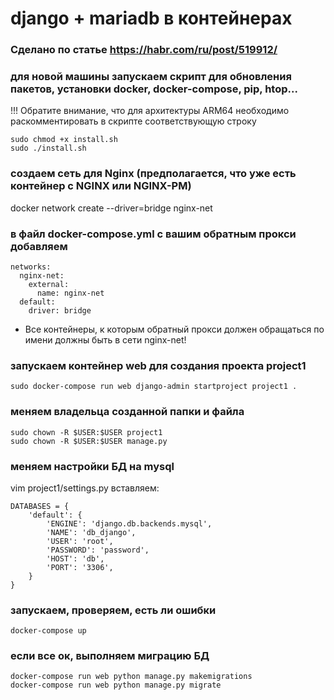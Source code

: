 # django + mariadb в контейнерах
### Сделано по статье https://habr.com/ru/post/519912/
### для новой машины запускаем скрипт для обновления пакетов, установки docker, docker-compose, pip, htop...
!!! Обратите внимание, что для архитектуры ARM64 необходимо раскомментировать в скрипте соответствующую строку
```
sudo chmod +x install.sh
sudo ./install.sh
```
### создаем сеть для Nginx (предполагается, что уже есть контейнер с NGINX или NGINX-PM)
docker network create --driver=bridge nginx-net
### в файл docker-compose.yml с вашим обратным прокси добавляем
```
networks:
  nginx-net:
    external:
      name: nginx-net
  default:
    driver: bridge
   ```
- Все контейнеры, к которым обратный прокси должен обращаться по имени должны быть в сети nginx-net!

### запускаем контейнер web для создания проекта project1
```
sudo docker-compose run web django-admin startproject project1 .
```
### меняем владельца созданной папки и файла
```
sudo chown -R $USER:$USER project1
sudo chown -R $USER:$USER manage.py
```
### меняем настройки БД на mysql
vim project1/settings.py
вставляем:
```
DATABASES = {
    'default': {
        'ENGINE': 'django.db.backends.mysql',
        'NAME': 'db_django',
        'USER': 'root',
        'PASSWORD': 'password',
        'HOST': 'db',
        'PORT': '3306',
    }
}
```
### запускаем, проверяем, есть ли ошибки
```
docker-compose up
```
### если все ок, выполняем миграцию БД
```
docker-compose run web python manage.py makemigrations
docker-compose run web python manage.py migrate
```
